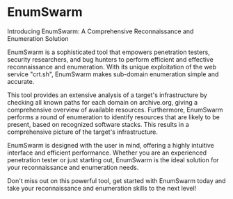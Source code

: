 # EnumSwarm
Introducing EnumSwarm: A Comprehensive Reconnaissance and Enumeration Solution

EnumSwarm is a sophisticated tool that empowers penetration testers, security researchers, and bug hunters to perform efficient and effective reconnaissance and enumeration. With its unique exploitation of the web service "crt.sh", EnumSwarm makes sub-domain enumeration simple and accurate.

This tool provides an extensive analysis of a target's infrastructure by checking all known paths for each domain on archive.org, giving a comprehensive overview of available resources. Furthermore, EnumSwarm performs a round of enumeration to identify resources that are likely to be present, based on recognized software stacks. This results in a comprehensive picture of the target's infrastructure.

EnumSwarm is designed with the user in mind, offering a highly intuitive interface and efficient performance. Whether you are an experienced penetration tester or just starting out, EnumSwarm is the ideal solution for your reconnaissance and enumeration needs.

Don't miss out on this powerful tool, get started with EnumSwarm today and take your reconnaissance and enumeration skills to the next level!
